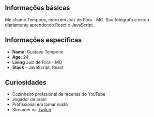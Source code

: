 ## Informações básicas

Me chamo Tempone, moro em Juiz de Fora - MG. Sou fotógrafo e estou diariamente aprendendo React e JavaScript.

## Informações específicas

* **Name:** Gustavo Tempone 
* **Age:** 24 
* **Living** Juiz de Fora - MG
* **Stack** - JavaScript, React

## Curiosidades 

* Cozinheiro profssional de receitas do YouTube
* Jogador de aram
* Profissional em tomar susto
* Streamer na [Twitch](https://www.twitch.tv/temppone)

